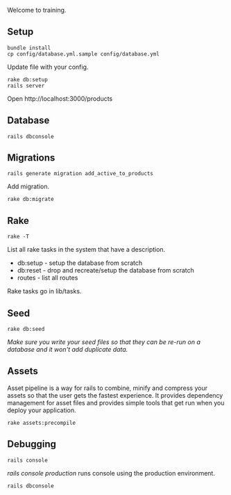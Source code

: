 Welcome to training.

## Setup

    bundle install
    cp config/database.yml.sample config/database.yml

Update file with your config.

    rake db:setup
    rails server

Open http://localhost:3000/products

## Database

    rails dbconsole

## Migrations

    rails generate migration add_active_to_products

Add migration.

    rake db:migrate

## Rake

    rake -T

List all rake tasks in the system that have a description.

- db:setup - setup the database from scratch
- db:reset - drop and recreate/setup the database from scratch
- routes - list all routes

Rake tasks go in lib/tasks.

## Seed

    rake db:seed

_Make sure you write your seed files so that they can be re-run on a database and it won't add duplicate data._

## Assets

Asset pipeline is a way for rails to combine, minify and compress your assets so that the user gets the fastest experience. It provides dependency management for asset files and provides simple tools that get run when you deploy your application.

    rake assets:precompile

## Debugging

    rails console

_rails console production_ runs console using the production environment.

    rails dbconsole
